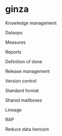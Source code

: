 # ginza

Knowledge management

Dataops

Measures

Reports

Definition of done

Release management

Version control

Standard format

Shared mailboxes

Lineage

RAP

Reduce data heroism
